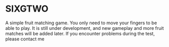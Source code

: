 # SIXGTWO
A simple fruit matching game. You only need to move your fingers to be able to play. It is still under development, and new gameplay and more fruit matches will be added later. If you encounter problems during the test, please contact me

